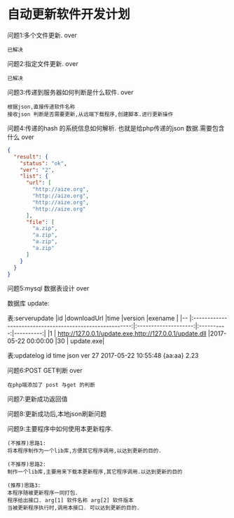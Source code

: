 自动更新软件开发计划
===

问题1:多个文件更新.                                                             over
```
已解决
```
问题2:指定文件更新.                                                             over
```
已解决
```
问题3:传递到服务器如何判断是什么软件.                                            over
```
根据json,直接传递软件名称
接收json 判断是否需要更新,从远端下载程序,创建脚本.进行更新操作
```
问题4:传递的hash 的系统信息如何解析. 也就是给php传递的json 数据.需要包含什么        over
``` json
{
  "result": {
    "status": "ok",
    "ver": "2",
    "list": {
      "url": [
        "http://aize.org",
        "http://aize.org",
        "http://aize.org",
        "http://aize.org"
      ],
      "file": [
        "a.zip",
        "a.zip",
        "a.zip",
        "a.zip"
      ]
    }
  }
}
```

问题5:mysql 数据表设计                                                          over

数据库 update:

表:serverupdate
|id |downloadUrl                                               |time                  |version     |exename    |
|-- |:--------------------------------------------------------:|:--------------------:|:----------:|----------:|
|1  |  http://127.0.0.1/update.exe,http://127.0.0.1/update.dll |2017-05-22 00:00:00	  |30	       | update.exe|


表:updatelog
id   time               json    ver
27	2017-05-22 10:55:48	{aa:aa}	2.23

问题6:POST GET判断                                                              over
```
在php端添加了 post 与get 的判断
```
问题7:更新成功返回值


问题8:更新成功后,本地json刷新问题

问题9:主要程序中如何使用本更新程序.
```
(不推荐)思路1:
将本程序制作为一个lib库,方便其它程序调用,以达到更新的目的.

(不推荐)思路2:
制作一个lib库,主要用来下载本更新程序,其它程序调用.以达到更新的目的

(推荐)思路3:
本程序随被更新程序一同打包.
程序给出接口. arg[1] 软件名称 arg[2] 软件版本 
当被更新程序执行时,调用本接口. 可以达到更新的目的.
```